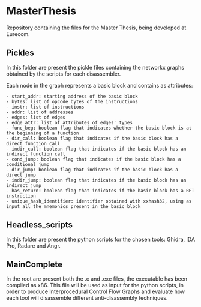 # MasterThesis

Repository containing the files for the Master Thesis, being developed at Eurecom.

## Pickles

In this folder are present the pickle files containing the networkx graphs obtained by the scripts for each disassembler.

Each node in the graph represents a basic block and contains as attributes: 

    - start_addr: starting address of the basic block
    - bytes: list of opcode bytes of the instructions 
    - instr: list of instructions
    - addr: list of addresses
    - edges: list of edges
    - edge_attr: list of attributes of edges' types
    - func_beg: boolean flag that indicates whether the basic block is at the beginning of a function
    - dir_call: boolean flag that indicates if the basic block has a direct function call
    - indir_call: boolean flag that indicates if the basic block has an indirect function call
    - cond_jump: boolean flag that indicates if the basic block has a conditional jump
    - dir_jump: boolean flag that indicates if the basic block has a direct jump
    - indir_jump: boolean flag that indicates if the basic block has an indirect jump
    - has_return: boolean flag that indicates if the basic block has a RET instruction
    - unique_hash_identifier: identifier obtained with xxhash32, using as input all the mnemonics present in the basic block

## Headless_scripts

In this folder are present the python scripts for the chosen tools: Ghidra, IDA Pro, Radare and Angr.

## MainComplete

In the root are present both the .c and .exe files, the executable has been compiled as x86.
This file will be used as input for the python scripts, in order to produce Interprocedural Control Flow Graphs and evaluate how each tool will disassemble different anti-disassembly techniques.
